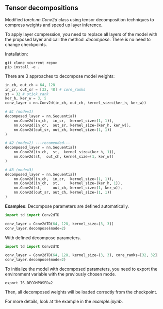 ## Tensor decompositions

Modified _torch.nn.Conv2d_ class using tensor decomposition techniques to compress weights and speed up layer inference.

To apply layer compression, you need to replace all layers of the model with the proposed layer and call the method _.decompose_. There is no need to change checkpoints.

Installation:
```
git clone <current repo>
pip install -e .
```

There are 3 approaches to decompose model weights:
```python
in_ch, out_ch = 64, 128
in_cr, out_sr = [32, 48] # core_ranks
st = 32 # stick_rank
ker_h, ker_w = 3, 5
conv_layer = nn.Conv2d(in_ch, out_ch, kernel_size=(ker_h, ker_w))

# №1 (mode=1)
decomposed_layer = nn.Sequential(
    nn.Conv2d(in_ch,  in_cr,  kernel_size=(1, 1)),
    nn.Conv2d(in_cr,  out_sr, kernel_size=(ker_h, ker_w)),
    nn.Conv2d(out_sr, out_ch, kernel_size=(1, 1))
)

# №2 (mode=2) ---recomended---
decomposed_layer = nn.Sequential(
    nn.Conv2d(in_ch,  st,  kernel_size=(ker_h, 1)),
    nn.Conv2d(st,  out_ch, kernel_size=(1, ker_w))
)

# №3 (mode=3)
decomposed_layer = nn.Sequential(
    nn.Conv2d(in_ch,  in_cr,  kernel_size=(1, 1)),
    nn.Conv2d(in_ch,  st,     kernel_size=(ker_h, 1)),
    nn.Conv2d(st,     out_ch, kernel_size=(1, ker_w)),
    nn.Conv2d(out_sr, out_ch, kernel_size=(1, 1))
)
```

**Examples:**
Decompose parameters are defined automatically.
```python
import td import Conv2dTD

conv_layer = Conv2dTD(64, 128, kernel_size=(3, 3))
conv_layer.decompose(mode=2)
```
With defined decompose parameters.
```python
import td import Conv2dTD

conv_layer = Conv2dTD(64, 128, kernel_size=(3, 3), core_ranks=[32, 32], stick_rank=32)
conv_layer.decompose(mode=2)
```

To initialize the model with decomposed parameters, you need to export the environment variable with the previously chosen mode.
```
export IS_DECOMPOSED=2 
```
Then, all decomposed weights will be loaded correctly from the checkpoint.

For more details, look at the example in the _example.ipynb_.
